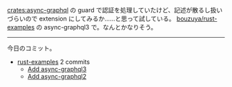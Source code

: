 [crates:async-graphql] の guard で認証を処理していたけど、記述が散るし扱いづらいので extension にしてみるか……と思って試している。 [bouzuya/rust-examples] の async-graphql3 で。なんとかなりそう。

---

今日のコミット。

- [rust-examples](https://github.com/bouzuya/rust-examples) 2 commits
  - [Add async-graphql3](https://github.com/bouzuya/rust-examples/commit/14565feb07050f3c0b813baa3bd5ff6746feeb53)
  - [Add async-graphql2](https://github.com/bouzuya/rust-examples/commit/6bbbed8e31f73c2d0dc20ae9d397fb319d37e613)

[bouzuya/rust-examples]: https://github.com/bouzuya/rust-examples
[crates:async-graphql]: https://crates.io/crates/async-graphql
